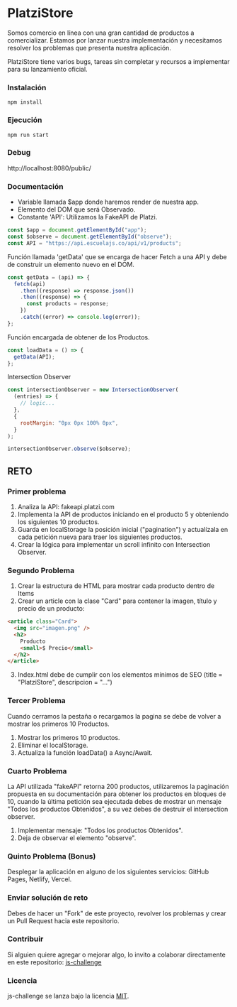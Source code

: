 # PlatziStore

Somos comercio en línea con una gran cantidad de productos a comercializar. Estamos por lanzar nuestra implementación y necesitamos resolver los problemas que presenta nuestra aplicación.

PlatziStore tiene varios bugs, tareas sin completar y recursos a implementar para su lanzamiento oficial.

### Instalación

```
npm install
```

### Ejecución

```
npm run start
```

### Debug

http://localhost:8080/public/

### Documentación

- Variable llamada $app donde haremos render de nuestra app.
- Elemento del DOM que será Observado.
- Constante 'API': Utilizamos la FakeAPI de Platzi.

```javascript
const $app = document.getElementById("app");
const $observe = document.getElementById("observe");
const API = "https://api.escuelajs.co/api/v1/products";
```

Función llamada 'getData' que se encarga de hacer Fetch a una API y debe de construir un elemento nuevo en el DOM.

```javascript
const getData = (api) => {
  fetch(api)
    .then((response) => response.json())
    .then((response) => {
      const products = response;
    })
    .catch((error) => console.log(error));
};
```

Función encargada de obtener de los Productos.

```javascript
const loadData = () => {
  getData(API);
};
```

Intersection Observer

```javascript
const intersectionObserver = new IntersectionObserver(
  (entries) => {
    // logic...
  },
  {
    rootMargin: "0px 0px 100% 0px",
  }
);

intersectionObserver.observe($observe);
```

## RETO

### Primer problema

1. Analiza la API: fakeapi.platzi.com
2. Implementa la API de productos iniciando en el producto 5 y obteniendo los siguientes 10 productos.
3. Guarda en localStorage la posición inicial ("pagination") y actualízala en cada petición nueva para traer los siguientes productos.
4. Crear la lógica para implementar un scroll infinito con Intersection Observer.

### Segundo Problema

1. Crear la estructura de HTML para mostrar cada producto dentro de Items
2. Crear un article con la clase "Card" para contener la imagen, título y precio de un producto:

```html
<article class="Card">
  <img src="imagen.png" />
  <h2>
    Producto
    <small>$ Precio</small>
  </h2>
</article>
```

3. Index.html debe de cumplir con los elementos mínimos de SEO (title = "PlatziStore", descripcion = "...")

### Tercer Problema

Cuando cerramos la pestaña o recargamos la pagina se debe de volver a mostrar los primeros 10 Productos.

1. Mostrar los primeros 10 productos.
2. Eliminar el localStorage.
3. Actualiza la función loadData() a Async/Await.

### Cuarto Problema

La API utilizada "fakeAPI" retorna 200 productos, utilizaremos la paginación propuesta en su documentación para obtener los productos en bloques de 10, cuando la última petición sea ejecutada debes de mostrar un mensaje "Todos los productos Obtenidos", a su vez debes de destruir el intersection observer.

1. Implementar mensaje: "Todos los productos Obtenidos".
2. Deja de observar el elemento "observe".

### Quinto Problema (Bonus)

Desplegar la aplicación en alguno de los siguientes servicios: GitHub Pages, Netlify, Vercel.

### Enviar solución de reto

Debes de hacer un "Fork" de este proyecto, revolver los problemas y crear un Pull Request hacia este repositorio.

### Contribuir

Si alguien quiere agregar o mejorar algo, lo invito a colaborar directamente en este repositorio: [js-challenge](https://github.com/platzi/js-challenge/)

### Licencia

js-challenge se lanza bajo la licencia [MIT](https://opensource.org/licenses/MIT).

